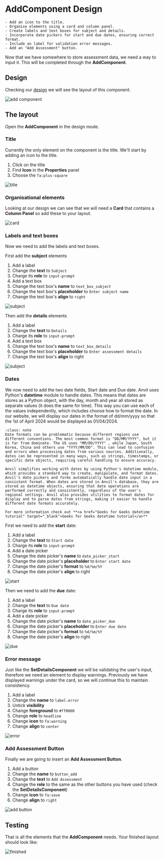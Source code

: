 # AddComponent Design

```{topic} In this tutorial you will:
- Add an icon to the title.
- Organise elements using a card and column panel.
- Create labels and text boxes for subject and details.
- Incorporate date pickers for start and due dates, ensuring correct format.
- Include an label for validation error messages.
- Add an "Add Assessment" button.
```

Now that we have somewhere to store assessment data, we need a way to input it. This will be completed through the **AddComponent**.

## Design

Checking our [design](./03_studyM8_design.md) we will see the layout of this component.

![add component](./assets/img/03/wireframe_add.png)

## The layout

Open the **AddComponent** in the design mode.

### Title

Currently the only element on the component is the title. We'll start by adding an icon to the title.

1. Click on the title
2. Find **Icon** in the **Properties** panel
3. Choose the `fa:plus-square`

![title](./assets/img/22/title.gif)

### Organisational elements

Looking at our design we can see that we will need a **Card** that contains a **Column Panel** so add these to your layout.

![card](./assets/img/22/card.gif)

### Labels and text boxes

Now we need to add the labels and text boxes.

First add the **subject** elements

1. Add a label
2. Change the **text** to `Subject`
3. Charge its **role** to `input-prompt`
4. Add a text box
5. Change the text box's **name** to `text_box_subject`
6. Change the text box's **placeholder** to `Enter subject name`
7. Change the text box's **align** to `right` 

![subject](./assets/img/22/details.gif)

Then add the **details** elements

1. Add a label
2. Change the **text** to `Details`
3. Charge its **role** to `input-prompt`
4. Add a text box
5. Change the text box's **name** to `text_box_details`
6. Change the text box's **placeholder** to `Enter assessment details`
7. Change the text box's **align** to right 

![subject](./assets/img/22/subject.gif)

### Dates

We now need to add the two date fields, Start date and Due date. Anvil uses Python's **datetime** module to handle dates. This means that dates are stores as a Python object, with the day, month and year all stored as separate values (it does the same for time). This way you can use each of the values independently, which includes choose how to format the date. In our website, we will display our dates in the format of dd/mm/yyyy so that the 1st of April 2024 would be displayed as 01/04/2024. 

```{admonition} Date formats
:class: note
Date formats can be problematic because different regions use different conventions. The most common format is "DD/MM/YYYY", but it is far from dominate. The US uses "MM/DD/YYYY" , while Japan, South Korea, China and others use "YYYY/MM/DD". This can lead to confusion and errors when processing dates from various sources. Additionally, dates can be represented in many ways, such as strings, timestamps, or specific date objects, requiring careful handling to ensure accuracy.

Anvil simplifies working with dates by using Python's datetime module, which provides a standard way to create, manipulate, and format dates. Anvil's date pickers and forms automatically handle date input in a consistent format. When dates are stored in Anvil's database, they are stored as datetime objects, ensuring that date operations are performed correctly and consistently, regardless of the user's regional settings. Anvil also provides utilities to format dates for display and to parse dates from strings, making it easier to handle different date formats accurately.

For more information check out **<a href="Geeks for Geeks datetime tutorial" target="_blank">Geeks for Geeks datetime tutorial</a>**
```

First we need to add the **start** date:

1. Add a label
2. Change the **text** to `Start date`
3. Charge its **role** to `input-prompt`
4. Add a date picker
5. Change the date picker's **name** to `date_picker_start`
6. Change the date picker's **placeholder** to `Enter start date`
7. Change the date picker's **format** to `%d/%m/%Y`
8. Change the date picker's **align** to right

![start](./assets/img/22/start.gif)

Then we need to add the **due** date:

1. Add a label
2. Change the **text** to `Due date`
3. Charge its **role** to `input-prompt`
4. Add a date picker
5. Change the date picker's **name** to `date_picker_due`
6. Change the date picker's **placeholder** to `Enter due date`
7. Change the date picker's **format** to `%d/%m/%Y`
8. Change the date picker's **align** to right

![due](./assets/img/22/due.gif)

### Error message

Just like the **SetDetailsComponent** we will be validating the user's input, therefore we need an element to display warnings. Previously we have displayed warnings under the card, so we will continue this to maintain consistency.

1. Add a label
2. Change the **name** to `label.error`
3. Untick **visibility**
4. Change **foreground** to `#ff0000`
5. Change **role** to `headline`
6. Change **icon** to `fa:warning`
7. Change **align** to `center`

![error](./assets/img/22/error.gif)

### Add Assessment Button

Finally we are going to insert an **Add Assessment Button**.

1. Add a button
2. Change the **name** to `button_add`
3. Change the **text** to `Add Assessment`
4. Change the **role** to the same as the other buttons you have used (check the **SetDetailsComponent**)
5. Change **icon** to `fa:save`
6. Change **align** to `right`

![add button](./assets/img/22/add_button.gif)

## Testing

That is all the elements that the **AddComponent** needs. Your finished layout should look like:

![finished](./assets/img/22/finished.png)